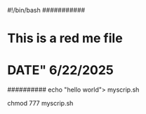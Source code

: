 #!/bin/bash
###########
# This is a red me file
# DATE" 6/22/2025
##########
echo "hello world"> myscrip.sh

chmod 777 myscrip.sh


